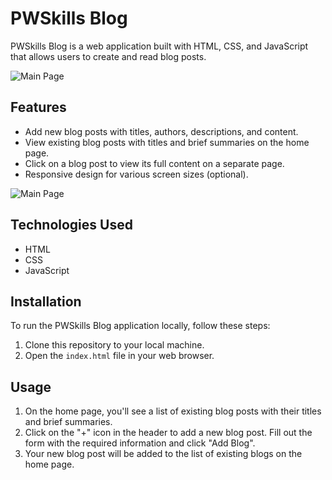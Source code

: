 # PWSkills Blog

PWSkills Blog is a web application built with HTML, CSS, and JavaScript that allows users to create and read blog posts.


![Main Page](https://github.com/avi8779/Blog-App/assets/123002279/035b86be-824f-4b67-a823-bb597b80ccd8)


## Features
- Add new blog posts with titles, authors, descriptions, and content.
- View existing blog posts with titles and brief summaries on the home page.
- Click on a blog post to view its full content on a separate page.
- Responsive design for various screen sizes (optional).

![Main Page](https://github.com/avi8779/Blog-App/assets/123002279/3d5839b2-8afc-4a5c-adfc-2d09c2fb82f8)


## Technologies Used
- HTML
- CSS
- JavaScript

## Installation
To run the PWSkills Blog application locally, follow these steps:
1. Clone this repository to your local machine.
2. Open the `index.html` file in your web browser.

## Usage
1. On the home page, you'll see a list of existing blog posts with their titles and brief summaries.
2. Click on the "+" icon in the header to add a new blog post. Fill out the form with the required information and click "Add Blog".
3. Your new blog post will be added to the list of existing blogs on the home page.


